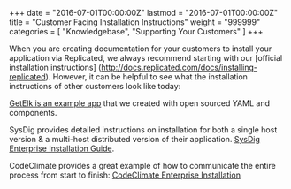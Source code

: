 +++
date = "2016-07-01T00:00:00Z"
lastmod = "2016-07-01T00:00:00Z"
title = "Customer Facing Installation Instructions"
weight = "999999"
categories = [ "Knowledgebase", "Supporting Your Customers" ]
+++

When you are creating documentation for your customers to install your application via 
Replicated, we always recommend starting with our [official installation instructions]
(http://docs.replicated.com/docs/installing-replicated). However, it can be helpful to 
see what the installation instructions of other customers look like today:

[GetElk is an example app](http://docs.replicated.com/docs/getelk) that we created 
with open sourced YAML and components.

SysDig provides detailed instructions on installation for both a single host version & 
a multi-host distributed version of their application. 
[SysDig Enterprise Installation Guide](http://support.sysdigcloud.com/hc/en-us/articles/206519903-On-Premises-Installation-Guide).

CodeClimate provides a great example of how to communicate the entire process from start 
to finish: [CodeClimate Enterprise Installation](http://docs.enterprise.codeclimate.com/docs/installation)

